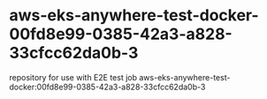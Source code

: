 # aws-eks-anywhere-test-docker-00fd8e99-0385-42a3-a828-33cfcc62da0b-3
repository for use with E2E test job aws-eks-anywhere-test-docker:00fd8e99-0385-42a3-a828-33cfcc62da0b-3

